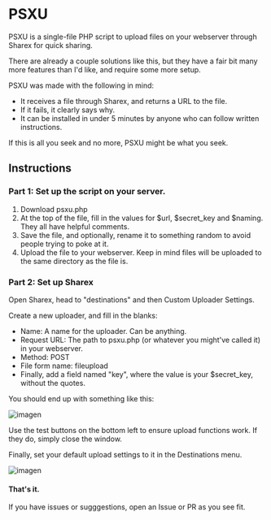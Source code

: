 # PSXU
PSXU is a single-file PHP script to upload files on your webserver through Sharex for quick sharing.

There are already a couple solutions like this, but they have a fair bit many more features than I'd like, and require some more setup.

PSXU was made with the following in mind:
- It receives a file through Sharex, and returns a URL to the file.
- If it fails, it clearly says why.
- It can be installed in under 5 minutes by anyone who can follow written instructions.

If this is all you seek and no more, PSXU might be what you seek.

## Instructions

### Part 1: Set up the script on your server.

1. Download psxu.php
2. At the top of the file, fill in the values for $url, $secret_key and $naming. They all have helpful comments.
3. Save the file, and optionally, rename it to something random to avoid people trying to poke at it.
4. Upload the file to your webserver. Keep in mind files will be uploaded to the same directory as the file is.

### Part 2: Set up Sharex

Open Sharex, head to "destinations" and then Custom Uploader Settings.

Create a new uploader, and fill in the blanks:
- Name: A name for the uploader. Can be anything.
- Request URL: The path to psxu.php (or whatever you might've called it) in your webserver.
- Method: POST
- File form name: fileupload
- Finally, add a field named "key", where the value is your $secret_key, without the quotes.

You should end up with something like this:

![imagen](https://user-images.githubusercontent.com/22557859/169721742-16555f46-8a30-4803-91ab-07b107b30e71.png)

Use the test buttons on the bottom left to ensure upload functions work. If they do, simply close the window.

Finally, set your default upload settings to it in the Destinations menu.

![imagen](https://user-images.githubusercontent.com/22557859/169721793-d6116565-e8f5-47c1-b1b5-e66854be385c.png)


#### That's it.

If you have issues or sugggestions, open an Issue or PR as you see fit.
